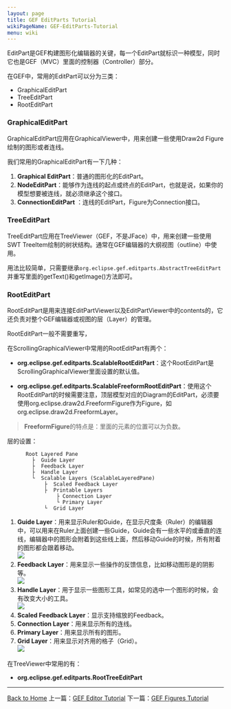 ```yaml
---
layout: page
title: GEF EditParts Tutorial
wikiPageName: GEF-EditParts-Tutorial
menu: wiki
---
```


EditPart是GEF构建图形化编辑器的关键，每一个EditPart就标识一种模型，同时它也是GEF（MVC）里面的控制器（Controller）部分。

在GEF中，常用的EditPart可以分为三类：

* GraphicalEditPart
* TreeEditPart
* RootEditPart

### GraphicalEditPart

GraphicalEditPart应用在GraphicalViewer中，用来创建一些使用Draw2d Figure绘制的图形或者连线。

我们常用的GraphicalEditPart有一下几种：

1. **Graphical EditPart**：普通的图形化的EditPart。
2. **NodeEditPart**：能够作为连线的起点或终点的EditPart，也就是说，如果你的模型想要被连线，就必须继承这个接口。
3. **ConnectionEditPart** ：连线的EditPart，Figure为Connection接口。

### TreeEditPart

TreeEditPart应用在TreeViewer（GEF，不是JFace）中，用来创建一些使用SWT TreeItem绘制的树状结构。通常在GEF编辑器的大纲视图（outline）中使用。

用法比较简单，只需要继承`org.eclipse.gef.editparts.AbstractTreeEditPart`并重写里面的getText()和getImage()方法即可。


### RootEditPart

RootEditPart是用来连接EditPartViewer以及EditPartViewer中的contents的，它还负责对整个GEF编辑器或视图的层（Layer）的管理。

RootEditPart一般不需要重写，

在ScrollingGraphicalViewer中常用的RootEditPart有两个：

* **org.eclipse.gef.editparts.ScalableRootEditPart**：这个RootEditPart是ScrollingGraphicalViewer里面设置的默认值。

* **org.eclipse.gef.editparts.ScalableFreeformRootEditPart**：使用这个RootEditPart的时候需要注意，顶层模型对应的Diagram的EditPart，必须要使用org.eclipse.draw2d.FreeformFigure作为Figure，如org.eclipse.draw2d.FreeformLayer。

>
> **FreeformFigure**的特点是：里面的元素的位置可以为负数。
> 

层的设置：
	
  		  Root Layered Pane 
    		├  Guide Layer 
    		├  Feedback Layer 
    		├  Handle Layer 
    		└  Scalable Layers (ScalableLayeredPane) 
      			├  Scaled Feedback Layer 
      			├  Printable Layers 
    				├ Connection Layer 
    				└ Primary Layer   
      			└  Grid Layer 
1. **Guide Layer**：用来显示Ruler和Guide，在显示尺度条（Ruler）的编辑器中，可以用来在Ruler上面创建一些Guide，Guide会有一些水平的或垂直的连线，编辑器中的图形会附着到这些线上面，然后移动Guide的时候，所有附着的图形都会跟着移动。   
![]({{site.baseurl}}/eclipse.tutorial/wiki/images/gef_guides.gif) 
2. **Feedback Layer**：用来显示一些操作的反馈信息，比如移动图形是的阴影等。    
![]({{site.baseurl}}/eclipse.tutorial/wiki/images/gef_feedbacks.gif) 
3. **Handle Layer**：用于显示一些图形工具，如常见的选中一个图形的时候，会有改变大小的工具。       
![]({{site.baseurl}}/eclipse.tutorial/wiki/images/gef_handles.gif)
4. **Scaled Feedback Layer**：显示支持缩放的Feedback。
5. **Connection Layer**：用来显示所有的连线。
6. **Primary Layer**：用来显示所有的图形。
7. **Grid Layer**：用来显示对齐用的格子（Grid）。    
![]({{site.baseurl}}/eclipse.tutorial/wiki/images/gef_grid.gif)


在TreeViewer中常用的有：

* **org.eclipse.gef.editparts.RootTreeEditPart**

***
[Back to Home]({{site.baseurl}}/eclipse.tutorial/wiki/) 上一篇：[GEF Editor Tutorial](http://ecsoya.github.io/eclipse.tutorial/wiki/GEF-Editor-Tutorial) 下一篇：[GEF Figures Tutorial](http://ecsoya.github.io/eclipse.tutorial/wiki/GEF-Figures-Tutorial)
